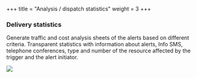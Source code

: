 +++
title = "Analysis / dispatch statistics"
weight = 3
+++

### Delivery statistics

Generate traffic and cost analysis sheets of the alerts based on
different criteria. Transparent statistics with information about
alerts, Info SMS, telephone conferences, type and number of the resource
affected by the trigger and the alert initiator.

![](/img/versandstatistik_en.16b7937c9597586675c56502830dd46a.png)




